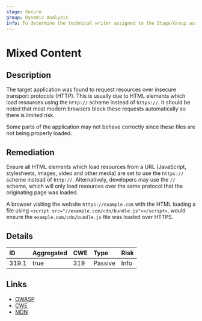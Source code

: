 ```yaml
---
stage: Secure
group: Dynamic Analysis
info: To determine the technical writer assigned to the Stage/Group associated with this page, see https://about.gitlab.com/handbook/engineering/ux/technical-writing/#assignments
---
```


# Mixed Content

## Description

The target application was found to request resources over insecure transport protocols (HTTP). This is usually due to HTML
elements which load resources using the `http://` scheme instead of `https://`. It should be noted that most modern browsers 
block these requests automatically so there is limited risk. 

Some parts of the application may not behave correctly since these files are not being properly loaded.

## Remediation

Ensure all HTML elements which load resources from a URL (JavaScript, stylesheets, images, video and other media) are set to 
use the `https://` scheme instead of `http://`. Alternatively, developers may use the `//` scheme, which will only load resources
over the same protocol that the originating page was loaded. 

A browser visiting the website `https://example.com` with the HTML loading a file using 
`<script src="//example.com/cdn/bundle.js"></script>`, would ensure the `example.com/cdn/bundle.js` file was loaded over 
HTTPS.

## Details

| ID | Aggregated | CWE | Type | Risk |
|:---|:--------|:--------|:--------|:--------|
| 319.1 | true | 319 | Passive | Info |

## Links

- [OWASP](https://owasp.org/www-community/vulnerabilities/Insecure_Transport)
- [CWE](https://cwe.mitre.org/data/definitions/319.html)
- [MDN](https://developer.mozilla.org/en-US/docs/Web/Security/Mixed_content)
